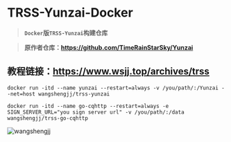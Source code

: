 # TRSS-Yunzai-Docker

> **`Docker`版`TRSS-Yunzai`构建仓库**

> **原作者仓库：https://github.com/TimeRainStarSky/Yunzai**

## 教程链接：https://www.wsjj.top/archives/trss

```
docker run -itd --name yunzai --restart=always -v /you/path/:/Yunzai --net=host wangshengjj/trss-yunzai
```

```
docker run -itd --name go-cqhttp --restart=always -e SIGN_SERVER_URL="you sign server url" -v /you/path/:/data wangshengjj/trss-go-cqhttp
```

![wangshengjj](https://www.wangshengjj.work/upload/2022/10/logo3.png)
